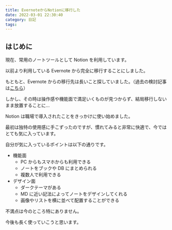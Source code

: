 ```yaml
---
title: EvernoteからNotionに移行した
date: 2022-03-01 22:30:40
category: 日記
tags:
---
```


## はじめに

現在、常用のノートツールとして Notion を利用しています。

以前より利用している Evernote から完全に移行することにしました。

もともと、Evernote からの移行先は長いこと探していました。（過去の検討記事は[こちら](https://salmoncode.com/blog/2016/08/12/)）

しかし、その時は操作感や機能面で満足いくものが見つからず、結局移行しないまま放置することに…

Notion は職場で導入されたことをきっかけに使い始めました。

最初は独特の使用感に手こずったのですが、慣れてみると非常に快適で、今ではとても気に入っています。

自分が気に入っているポイントは以下の通りです。

- 機能面
  - PC からもスマホからも利用できる
  - ノートをブックや DB にまとめられる
  - 複数人で利用できる
- デザイン面
  - ダークテーマがある
  - MD に近い記法によってノートをデザインしてくれる
  - 画像やリストを横に並べて配置することができる

不満点は今のところ特にありません。

今後も長く使っていこうと思います。
